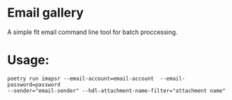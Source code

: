 # Email gallery

A simple fit email command line tool for batch proccessing.

# Usage:

```
poetry run imapsr --email-account=email-account  --email-password=password
--sender="email-sender" --hdl-attachment-name-filter="attachment name"
```
